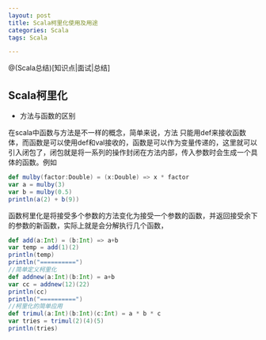 ```yaml
---
layout: post
title: Scala柯里化使用及用途
categories: Scala	
tags: Scala

---
```

@(Scala总结)[知识点|面试|总结]

## Scala柯里化

- 方法与函数的区别

在scala中函数与方法是不一样的概念，简单来说，方法 只能用def来接收函数体，而函数是可以使用def和val接收的，函数是可以作为变量传递的，这里就可以引入闭包了，闭包就是将一系列的操作封闭在方法内部，传入参数时会生成一个具体的函数。例如
```scala
def mulby(factor:Double) = (x:Double) => x * factor
var a = mulby(3)
var b = mulby(0.5)
println(a(2) + b(9))
```

函数柯里化是将接受多个参数的方法变化为接受一个参数的函数，并返回接受余下的参数的新函数，实际上就是会分解执行几个函数，
```scala
def add(a:Int) = (b:Int) => a+b
var temp = add(1)(2)
println(temp)
println("==========")
//简单定义柯里化
def addnew(a:Int)(b:Int) = a+b
var cc = addnew(12)(22)
println(cc)
println("==========")
//柯里化的简单应用
def trimul(a:Int)(b:Int)(c:Int) = a * b * c 
var tries = trimul(2)(4)(5)
println(tries)
```


